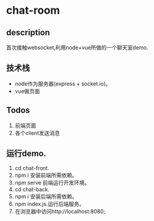 # chat-room

## description

首次接触websocket,利用node+vue所做的一个聊天室demo.

## 技术栈
+ node作为服务器(express + socket.io)。
+ vue做页面

## Todos
1.  前端页面
2.  各个client发送消息

## 运行demo.
1. cd chat-front.
2. npm i 安装前端所需依赖。
3. npm serve 前端运行开发环境。
4. cd chat-back.
5. npm i 安装后端所需依赖。
6. npm index.js.运行后端服务。
7. 在浏览器中访问http://localhost:8080;
